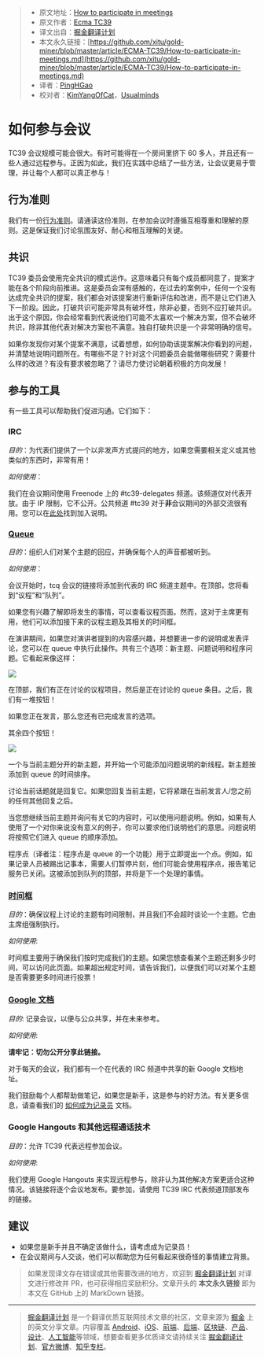 > * 原文地址：[How to participate in meetings](https://github.com/tc39/how-we-work/blob/master/how-to-participate-in-meetings.md)
> * 原文作者：[Ecma TC39](https://github.com/tc39/how-we-work)
> * 译文出自：[掘金翻译计划](https://github.com/xitu/gold-miner)
> * 本文永久链接：[https://github.com/xitu/gold-miner/blob/master/article/ECMA-TC39/How-to-participate-in-meetings.md](https://github.com/xitu/gold-miner/blob/master/article/ECMA-TC39/How-to-participate-in-meetings.md)
> * 译者：[PingHGao](https://github.com/PingHGao)
> * 校对者：[KimYangOfCat](https://github.com/KimYangOfCat)，[Usualminds](https://github.com/Usualminds)
# 如何参与会议

TC39 会议规模可能会很大。有时可能得在一个房间里挤下 60 多人，并且还有一些人通过远程参与。正因为如此，我们在实践中总结了一些方法，让会议更易于管理，并让每个人都可以真正参与！

## 行为准则

我们有一份[行为准则](https://tc39.es/code-of-conduct/)。请通读这份准则，在参加会议时遵循互相尊重和理解的原则。这是保证我们讨论氛围友好、耐心和相互理解的关键。

## 共识

TC39 委员会使用完全共识的模式运作。这意味着只有每个成员都同意了，提案才能在各个阶段向前推进。这是委员会深有感触的，在过去的案例中，任何一个没有达成完全共识的提案，我们都会对该提案进行重新评估和改进，而不是让它们进入下一阶段。因此，打破共识可能非常具有破坏性，除非必要，否则不应打破共识。出于这个原因，你会经常看到代表说他们可能不太喜欢一个解决方案，但不会破坏共识，除非其他代表对解决方案也不满意。独自打破共识是一个非常明确的信号。

如果你发现你对某个提案不满意，试着想想，如何协助该提案解决你看到的问题，并清楚地说明问题所在。有哪些不足？针对这个问题委员会能做哪些研究？需要什么样的改进？有没有要求被忽略了？请尽力使讨论朝着积极的方向发展！

## 参与的工具

有一些工具可以帮助我们促进沟通。它们如下：

### IRC

_目的_：为代表们提供了一个以非发声方式提问的地方，如果您需要相关定义或其他类似的东西时，非常有用！

_如何使用_：

我们在会议期间使用 Freenode 上的 #tc39-delegates 频道。该频道仅对代表开放。由于 IP 限制，它不公开。公共频道 #tc39 对于**非**会议期间的外部交流很有用。您可以在[此处](https://freenode.net/kb/answer/chat)找到加入说明。

### [Queue](https://tcq.app/)

_目的_：组织人们对某个主题的回应，并确保每个人的声音都被听到。

_如何使用_：

会议开始时，tcq 会议的链接将添加到代表的 IRC 频道主题中。在顶部，您将看到“议程”和“队列”。

如果您有兴趣了解即将发生的事情，可以查看议程页面。然而，这对于主席更有用，他们可以添加接下来的议程主题及其相关的时间框。

在演讲期间，如果您对演讲者提到的内容感兴趣，并想要进一步的说明或发表评论，您可以在 queue 中执行此操作。共有三个选项：新主题、问题说明和程序问题。它看起来像这样：

![](./images/queue.png)

在顶部，我们有正在讨论的议程项目，然后是正在讨论的 queue 条目。之后，我们有一堆按钮！

如果您正在发言，那么您还有已完成发言的选项。

其余四个按钮！

![](./images/queue-buttons.png)

一个与当前主题分开的新主题，并开始一个可能添加问题说明的新线程。新主题按添加到 queue 的时间排序。

讨论当前话题就是回复它。如果您回复当前主题，它将紧跟在当前发言人/您之前的任何其他回复之后。

当您想继续当前主题并询问有关它的内容时，可以使用问题说明。例如，如果有人使用了一个对你来说没有意义的例子，你可以要求他们说明他们的意思。问题说明将按照它们进入 queue 的顺序添加。

 程序点（译者注：程序点是 queue 的一个功能）用于立即提出一个点。例如，如果记录人员被踢出记事本，需要人们暂停片刻，他们可能会使用程序点，报告笔记服务已关闭。这被添加到队列的顶部，并将是下一个处理的事情。

### [时间框](https://timebox.now.sh/)

_目的_：确保议程上讨论的主题有时间限制，并且我们不会超时谈论一个主题。它由主席组强制执行。

_如何使用_:

时间框主要用于确保我们按时完成我们的主题。如果您想查看某个主题还剩多少时间，可以访问此页面。如果超出规定时间，请告诉我们，以便我们可以对某个主题是否需要更多时间进行投票！

### [Google 文档](https://www.google.com/docs/about/)

_目的_: 记录会议，以便与公众共享，并在未来参考。

_如何使用_:

**请牢记：切勿公开分享此链接。**

对于每天的会议，我们都有一个在代表的 IRC 频道中共享的新 Google 文档地址。

我们鼓励每个人都帮助做笔记，如果您是新手，这是参与的好方法。有关更多信息，请查看我们的 [如何成为记录员](./how-to-take-notes.md) 文档。

### Google Hangouts 和其他远程通话技术

_目的_：允许 TC39 代表远程参加会议。

_如何使用_:

我们使用 Google Hangouts 来实现远程参与，除非认为其他解决方案更适合这种情况。该链接将逐个会议地发布。要参加，请使用 TC39 IRC 代表频道顶部发布的链接。

## 建议

- 如果您是新手并且不确定该做什么，请考虑成为记录员！
- 在会议期间与人交谈，他们可以帮助您为任何看起来很奇怪的事情建立背景。
> 如果发现译文存在错误或其他需要改进的地方，欢迎到 [掘金翻译计划](https://github.com/xitu/gold-miner) 对译文进行修改并 PR，也可获得相应奖励积分。文章开头的 **本文永久链接** 即为本文在 GitHub 上的 MarkDown 链接。
---
> [掘金翻译计划](https://github.com/xitu/gold-miner) 是一个翻译优质互联网技术文章的社区，文章来源为 [掘金](https://juejin.im) 上的英文分享文章。内容覆盖 [Android](https://github.com/xitu/gold-miner#android)、[iOS](https://github.com/xitu/gold-miner#ios)、[前端](https://github.com/xitu/gold-miner#前端)、[后端](https://github.com/xitu/gold-miner#后端)、[区块链](https://github.com/xitu/gold-miner#区块链)、[产品](https://github.com/xitu/gold-miner#产品)、[设计](https://github.com/xitu/gold-miner#设计)、[人工智能](https://github.com/xitu/gold-miner#人工智能)等领域，想要查看更多优质译文请持续关注 [掘金翻译计划](https://github.com/xitu/gold-miner)、[官方微博](http://weibo.com/juejinfanyi)、[知乎专栏](https://zhuanlan.zhihu.com/juejinfanyi)。
